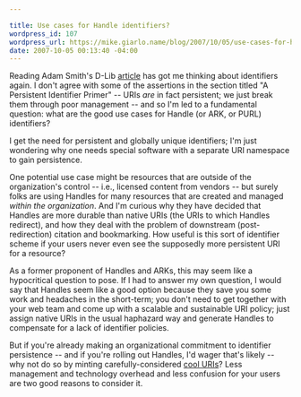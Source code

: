 ```yaml
---

title: Use cases for Handle identifiers?
wordpress_id: 107
wordpress_url: https://mike.giarlo.name/blog/2007/10/05/use-cases-for-handle-identifiers/
date: 2007-10-05 00:13:40 -04:00
---
```

Reading Adam Smith's D-Lib <a href="http://dlib.org/dlib/september07/smith/09smith.html" target="_blank">article</a> has got me thinking about identifiers again.  I don't agree with some of the assertions in the section titled "A Persistent Identifier Primer" -- URIs <em>are</em> in fact persistent; we just break them through poor management -- and so I'm led to a fundamental question: what are the good use cases for Handle (or ARK, or PURL) identifiers?

I get the need for persistent and globally unique identifiers; I'm just wondering why one needs special software with a separate URI namespace to gain persistence.

One potential use case might be resources that are outside of the organization's control -- i.e., licensed content from vendors -- but surely folks are using Handles for many resources that are created and managed <em>within the organization</em>.  And I'm curious why they have decided that Handles are more durable than native URIs (the URIs to which Handles redirect), and how they deal with the problem of downstream (post-redirection) citation and bookmarking.  How useful is this sort of identifier scheme if your users never even see the supposedly more persistent URI for a resource?

As a former proponent of Handles and ARKs, this may seem like a hypocritical question to pose.  If I had to answer my own question, I would say that Handles seem like a good option because they save you some work and headaches in the short-term; you don't need to get together with your web team and come up with a scalable and sustainable URI policy; just assign native URIs in the usual haphazard way and generate Handles to compensate for a lack of identifier policies.

But if you're already making an organizational commitment to identifier persistence -- and if you're rolling out Handles, I'd wager that's likely -- why not do so by minting carefully-considered <a target="_blank" href="http://www.w3.org/Provider/Style/URI">cool URIs</a>?  Less management and technology overhead and less confusion for your users are two good reasons to consider it.
